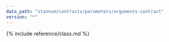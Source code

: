 ```yaml
---
data_path: "stannum/contracts/parameters/arguments-contract"
version: "*"
---
```


{% include reference/class.md %}
